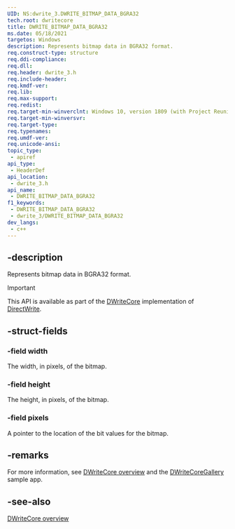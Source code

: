 ```yaml
---
UID: NS:dwrite_3.DWRITE_BITMAP_DATA_BGRA32
tech.root: dwritecore
title: DWRITE_BITMAP_DATA_BGRA32
ms.date: 05/18/2021
targetos: Windows
description: Represents bitmap data in BGRA32 format.
req.construct-type: structure
req.ddi-compliance: 
req.dll: 
req.header: dwrite_3.h
req.include-header: 
req.kmdf-ver: 
req.lib: 
req.max-support: 
req.redist: 
req.target-min-winverclnt: Windows 10, version 1809 (with Project Reunion)
req.target-min-winversvr: 
req.target-type: 
req.typenames: 
req.umdf-ver: 
req.unicode-ansi: 
topic_type:
 - apiref
api_type:
 - HeaderDef
api_location:
 - dwrite_3.h
api_name:
 - DWRITE_BITMAP_DATA_BGRA32
f1_keywords:
 - DWRITE_BITMAP_DATA_BGRA32
 - dwrite_3/DWRITE_BITMAP_DATA_BGRA32
dev_langs:
 - c++
---
```


## -description

Represents bitmap data in BGRA32 format.

> [!IMPORTANT]
> This API is available as part of the [DWriteCore](/windows/win32/directwrite/dwritecore-overview) implementation of [DirectWrite](/windows/win32/directwrite).

## -struct-fields

### -field width

The width, in pixels, of the bitmap.

### -field height

The height, in pixels, of the bitmap.

### -field pixels

A pointer to the location of the bit values for the bitmap.

## -remarks

For more information, see [DWriteCore overview](/windows/win32/directwrite/dwritecore-overview) and the [DWriteCoreGallery](https://github.com/microsoft/Project-Reunion-Samples/tree/main/DWriteCore/DWriteCoreGallery) sample app.

## -see-also

[DWriteCore overview](/windows/win32/directwrite/dwritecore-overview)
